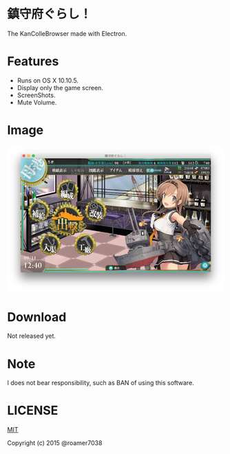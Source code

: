 # 鎮守府ぐらし！
The KanColleBrowser made with Electron.

# Features
* Runs on OS X 10.10.5.
* Display only the game screen.
* ScreenShots.
* Mute Volume.

# Image
![鎮守府ぐらし！](images/image.png)

# Download
Not released yet.

# Note
I does not bear responsibility, such as BAN of using this software.  

# LICENSE
[MIT](./LICENSE)

Copyright (c) 2015 @roamer7038 
